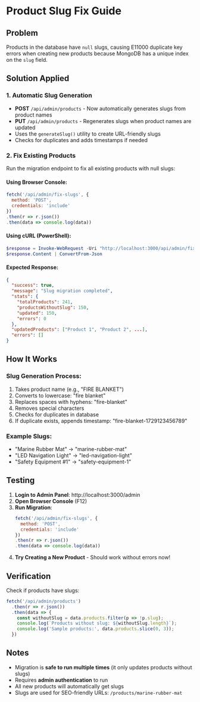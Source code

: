 # Product Slug Fix Guide

## Problem
Products in the database have `null` slugs, causing E11000 duplicate key errors when creating new products because MongoDB has a unique index on the `slug` field.

## Solution Applied

### 1. Automatic Slug Generation
- **POST** `/api/admin/products` - Now automatically generates slugs from product names
- **PUT** `/api/admin/products` - Regenerates slugs when product names are updated
- Uses the `generateSlug()` utility to create URL-friendly slugs
- Checks for duplicates and adds timestamps if needed

### 2. Fix Existing Products
Run the migration endpoint to fix all existing products with null slugs:

#### Using Browser Console:
```javascript
fetch('/api/admin/fix-slugs', {
  method: 'POST',
  credentials: 'include'
})
.then(r => r.json())
.then(data => console.log(data))
```

#### Using cURL (PowerShell):
```powershell
$response = Invoke-WebRequest -Uri "http://localhost:3000/api/admin/fix-slugs" -Method POST -UseBasicParsing
$response.Content | ConvertFrom-Json
```

#### Expected Response:
```json
{
  "success": true,
  "message": "Slug migration completed",
  "stats": {
    "totalProducts": 241,
    "productsWithoutSlug": 150,
    "updated": 150,
    "errors": 0
  },
  "updatedProducts": ["Product 1", "Product 2", ...],
  "errors": []
}
```

## How It Works

### Slug Generation Process:
1. Takes product name (e.g., "FIRE BLANKET")
2. Converts to lowercase: "fire blanket"
3. Replaces spaces with hyphens: "fire-blanket"
4. Removes special characters
5. Checks for duplicates in database
6. If duplicate exists, appends timestamp: "fire-blanket-1729123456789"

### Example Slugs:
- "Marine Rubber Mat" → "marine-rubber-mat"
- "LED Navigation Light" → "led-navigation-light"
- "Safety Equipment #1" → "safety-equipment-1"

## Testing

1. **Login to Admin Panel**: http://localhost:3000/admin
2. **Open Browser Console** (F12)
3. **Run Migration**:
   ```javascript
   fetch('/api/admin/fix-slugs', {
     method: 'POST',
     credentials: 'include'
   })
   .then(r => r.json())
   .then(data => console.log(data))
   ```
4. **Try Creating a New Product** - Should work without errors now!

## Verification

Check if products have slugs:
```javascript
fetch('/api/admin/products')
  .then(r => r.json())
  .then(data => {
    const withoutSlug = data.products.filter(p => !p.slug);
    console.log(`Products without slug: ${withoutSlug.length}`);
    console.log('Sample products:', data.products.slice(0, 3));
  })
```

## Notes

- Migration is **safe to run multiple times** (it only updates products without slugs)
- Requires **admin authentication** to run
- All new products will automatically get slugs
- Slugs are used for SEO-friendly URLs: `/products/marine-rubber-mat`
